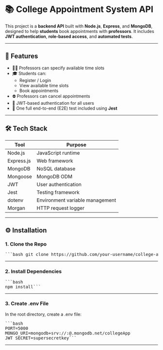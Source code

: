 # 📚 College Appointment System API

This project is a **backend API** built with **Node.js**, **Express**, and **MongoDB**, designed to help **students** book appointments with **professors**. It includes **JWT authentication**, **role-based access**, and **automated tests**.

---

## 📌 Features

- 👩‍🏫 Professors can specify available time slots
- 🎓 Students can:
  - Register / Login
  - View available time slots
  - Book appointments
- ⛔ Professors can cancel appointments
- 🔐 JWT-based authentication for all users
- 🧪 One full end-to-end (E2E) test included using **Jest**

---

## 🛠️ Tech Stack

| Tool        | Purpose                           |
|-------------|------------------------------------|
| Node.js     | JavaScript runtime                |
| Express.js  | Web framework                     |
| MongoDB     | NoSQL database                    |
| Mongoose    | MongoDB ODM                       |
| JWT         | User authentication               |
| Jest        | Testing framework                 |
| dotenv      | Environment variable management   |
| Morgan      | HTTP request logger               |

---

## ⚙️ Installation

### 1. Clone the Repo

<pre>
```bash git clone https://github.com/your-username/college-appointment-api.git cd college-appointment-api```
</pre>

--- 

### 2. Install Dependencies

<pre>
```bash 
npm install```
</pre>

---
### 3. Create .env File
In the root directory, create a .env file:

<pre>
```bash 
PORT=5000
MONGO_URI=mongodb+srv://<username>:<password>@<cluster>.mongodb.net/collegeApp
JWT_SECRET=supersecretkey```
</pre>

--- 
